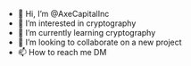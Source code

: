 - 👋 Hi, I’m @AxeCapitalInc
- 👀 I’m interested in cryptography 
- 🌱 I’m currently learning cryptography 
- 💞️ I’m looking to collaborate on a new project 
- 📫 How to reach me DM

<!---
Brian23me/Brian23me is a ✨ special ✨ repository because its `README.md` (this file) appears on your GitHub profile.
You can click the Preview link to take a look at your changes.
--->

